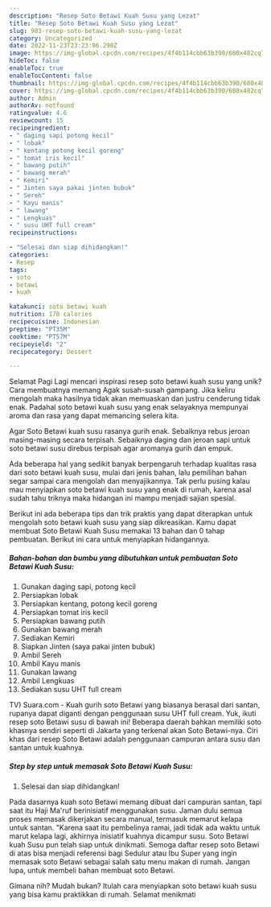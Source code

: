 ```yaml
---
description: "Resep Soto Betawi Kuah Susu yang Lezat"
title: "Resep Soto Betawi Kuah Susu yang Lezat"
slug: 983-resep-soto-betawi-kuah-susu-yang-lezat
category: Uncategorized
date: 2022-11-23T23:23:06.290Z
image: https://img-global.cpcdn.com/recipes/4f4b114cbb63b390/680x482cq70/soto-betawi-kuah-susu-foto-resep-utama.jpg
hideToc: false
enableToc: true
enableTocContent: false
thumbnail: https://img-global.cpcdn.com/recipes/4f4b114cbb63b390/680x482cq70/soto-betawi-kuah-susu-foto-resep-utama.jpg
cover: https://img-global.cpcdn.com/recipes/4f4b114cbb63b390/680x482cq70/soto-betawi-kuah-susu-foto-resep-utama.jpg
author: Admin
authorAv: notfound
ratingvalue: 4.6
reviewcount: 15
recipeingredient:
- " daging sapi potong kecil"
- " lobak"
- " kentang potong kecil goreng"
- " tomat iris kecil"
- " bawang putih"
- " bawang merah"
- " Kemiri"
- " Jinten saya pakai jinten bubuk"
- " Sereh"
- " Kayu manis"
- " lawang"
- " Lengkuas"
- " susu UHT full cream"
recipeinstructions:

- "Selesai dan siap dihidangkan!"
categories:
- Resep
tags:
- soto
- betawi
- kuah

katakunci: soto betawi kuah 
nutrition: 170 calories
recipecuisine: Indonesian
preptime: "PT35M"
cooktime: "PT57M"
recipeyield: "2"
recipecategory: Dessert

---
```



Selamat Pagi Lagi mencari inspirasi resep soto betawi kuah susu yang unik? Cara membuatnya memang Agak susah-susah gampang. Jika keliru mengolah maka hasilnya tidak akan memuaskan dan justru cenderung tidak enak. Padahal soto betawi kuah susu yang enak selayaknya mempunyai aroma dan rasa yang dapat memancing selera kita.


Agar Soto Betawi kuah susu rasanya gurih enak. Sebaiknya rebus jeroan masing-masing secara terpisah. Sebaiknya daging dan jeroan sapi untuk soto betawi susu direbus terpisah agar aromanya gurih dan empuk.

Ada beberapa hal yang sedikit banyak berpengaruh terhadap kualitas rasa dari soto betawi kuah susu, mulai dari jenis bahan, lalu pemilihan bahan segar sampai cara mengolah dan menyajikannya. Tak perlu pusing kalau mau menyiapkan soto betawi kuah susu yang enak di rumah, karena asal sudah tahu triknya maka hidangan ini mampu menjadi sajian spesial.


Berikut ini ada beberapa tips dan trik praktis yang dapat diterapkan untuk mengolah soto betawi kuah susu yang siap dikreasikan. Kamu dapat membuat Soto Betawi Kuah Susu memakai 13 bahan dan 0 tahap pembuatan. Berikut ini cara untuk menyiapkan hidangannya.

<!--inarticleads1-->

##### Bahan-bahan dan bumbu yang dibutuhkan untuk pembuatan Soto Betawi Kuah Susu:

1. Gunakan  daging sapi, potong kecil
1. Persiapkan  lobak
1. Persiapkan  kentang, potong kecil goreng
1. Persiapkan  tomat iris kecil
1. Persiapkan  bawang putih
1. Gunakan  bawang merah
1. Sediakan  Kemiri
1. Siapkan  Jinten (saya pakai jinten bubuk)
1. Ambil  Sereh
1. Ambil  Kayu manis
1. Gunakan  lawang
1. Ambil  Lengkuas
1. Sediakan  susu UHT full cream


TV) Suara.com - Kuah gurih soto Betawi yang biasanya berasal dari santan, rupanya dapat diganti dengan penggunaan susu UHT full cream. Yuk, ikuti resep soto Betawi susu di bawah ini! Beberapa daerah bahkan memiliki soto khasnya sendiri seperti di Jakarta yang terkenal akan Soto Betawi-nya. Ciri khas dari resep Soto Betawi adalah penggunaan campuran antara susu dan santan untuk kuahnya. 

<!--inarticleads2-->

##### Step by step untuk memasak Soto Betawi Kuah Susu:


1. Selesai dan siap dihidangkan!

Pada dasarnya kuah soto Betawi memang dibuat dari campuran santan, tapi saat itu Haji Ma&#39;ruf berinisiatif menggunakan susu. Jaman dulu semua proses memasak dikerjakan secara manual, termasuk memarut kelapa untuk santan. &#34;Karena saat itu pembelinya ramai, jadi tidak ada waktu untuk marut kelapa lagi, akhirnya inisiatif kuahnya dicampur susu. Soto Betawi kuah Susu pun telah siap untuk dinikmati. Semoga daftar resep soto Betawi di atas bisa menjadi referensi bagi Sedulur atau Ibu Super yang ingin memasak soto Betawi sebagai salah satu menu makan di rumah. Jangan lupa, untuk membeli bahan membuat soto Betawi. 

Gimana nih? Mudah bukan? Itulah cara menyiapkan soto betawi kuah susu yang bisa kamu praktikkan di rumah. Selamat menikmati
